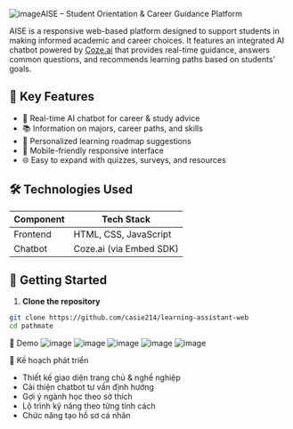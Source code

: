 ![image](https://github.com/user-attachments/assets/c6a67cfb-ccc6-4b1b-8f77-6f7bac9490e1)AISE – Student Orientation & Career Guidance Platform

AISE is a responsive web-based platform designed to support students in making informed academic and career choices. It features an integrated AI chatbot powered by [Coze.ai](https://www.coze.com/) that provides real-time guidance, answers common questions, and recommends learning paths based on students’ goals.

## 🎯 Key Features

- 💬 Real-time AI chatbot for career & study advice
- 📚 Information on majors, career paths, and skills
- 🧭 Personalized learning roadmap suggestions
- 📱 Mobile-friendly responsive interface
- 🌐 Easy to expand with quizzes, surveys, and resources

## 🛠️ Technologies Used

| Component    | Tech Stack              |
|--------------|-------------------------|
| Frontend     | HTML, CSS, JavaScript   |
| Chatbot      | Coze.ai (via Embed SDK) |

## 🚀 Getting Started

1. **Clone the repository**
```bash
git clone https://github.com/casie214/learning-assistant-web
cd pathmate
```

📎 Demo
![image](https://github.com/user-attachments/assets/30dcf1fb-5f34-44a7-a465-873584d6a237)
![image](https://github.com/user-attachments/assets/a695ec42-cceb-49af-ab3f-d265203332bc)
![image](https://github.com/user-attachments/assets/c5039a14-67cd-4226-b992-f204c90ec051)
![image](https://github.com/user-attachments/assets/d1f4d2c4-a821-4a87-a511-3721de42ba6a)
![image](https://github.com/user-attachments/assets/187bba9c-14fa-4ad3-96db-625495bfec23)

📌 Kế hoạch phát triển
 - Thiết kế giao diện trang chủ & nghề nghiệp
 - Cải thiện chatbot tư vấn định hướng
 - Gợi ý ngành học theo sở thích
 - Lộ trình kỹ năng theo từng tính cách
 - Chức năng tạo hồ sơ cá nhân
